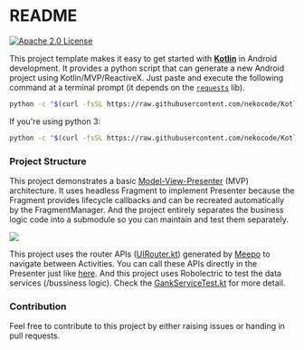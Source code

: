 # README

[![Apache 2.0 License](https://img.shields.io/badge/license-Apache%202.0-blue.svg?style=flat)](http://www.apache.org/licenses/LICENSE-2.0.html)

This project template makes it easy to get started with [**Kotlin**](https://kotlinlang.org) in Android development. It provides a python script that can generate a new Android project using Kotlin/MVP/ReactiveX. Just paste and execute the following command at a terminal prompt (it depends on the [`requests`](http://docs.python-requests.org/en/master/user/install/) lib).

```bash
python -c "$(curl -fsSL https://raw.githubusercontent.com/nekocode/Kotlin-Android-Template/master/project_generator.py)"
```

If you're using python 3:

```bash
python -c "$(curl -fsSL https://raw.githubusercontent.com/nekocode/Kotlin-Android-Template/master/project_generator_python3.py)"
```

### Project Structure

This project demonstrates a basic [Model-View-Presenter](https://en.wikipedia.org/wiki/Model%E2%80%93view%E2%80%93presenter) (MVP) architecture. It uses headless Fragment to implement Presenter because the Fragment provides lifecycle callbacks and can be recreated automatically by the FragmentManager. And the project entirely separates the business logic code into a submodule so you can maintain and test them separately.

![](art/layer.png)

This project uses the router APIs ([UIRouter.kt](sample/src/main/java/cn/nekocode/template/screen/UIRouter.kt)) generated by [Meepo](https://github.com/nekocode/Meepo) to navigate between Activities. You can call these APIs directly in the Presenter just like [here](sample/src/main/java/cn/nekocode/template/screen/main/MainPresenter.kt#L39). And this project uses Robolectric to test the data services (/bussiness logic). Check the [GankServiceTest.kt](data/src/test/java/cn/nekocode/template/data/GankServiceTest.kt) for more detail.

### Contribution

Feel free to contribute to this project by either raising issues or handing in pull requests.
